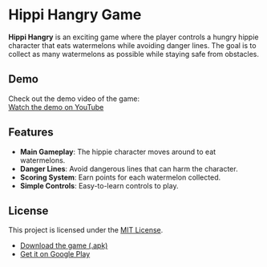 # Hippi Hangry Game

**Hippi Hangry** is an exciting game where the player controls a hungry hippie character that eats watermelons while avoiding danger lines. The goal is to collect as many watermelons as possible while staying safe from obstacles.

## Demo

Check out the demo video of the game:  
[Watch the demo on YouTube](https://youtube.com/shorts/TC2j8moP46k?feature=share)

## Features

- **Main Gameplay**: The hippie character moves around to eat watermelons.
- **Danger Lines**: Avoid dangerous lines that can harm the character.
- **Scoring System**: Earn points for each watermelon collected.
- **Simple Controls**: Easy-to-learn controls to play.


## License
This project is licensed under the [MIT License](LICENSE).

- [Download the game (.apk)](https://drive.google.com/drive/folders/1iG3p8rvlDdTxyW6VA08q_mMHPrqaoTSK?usp=sharing)
- [Get it on Google Play](https://play.google.com/store/apps/details?id=com.Teknack.HippiHangry&pli=1)
